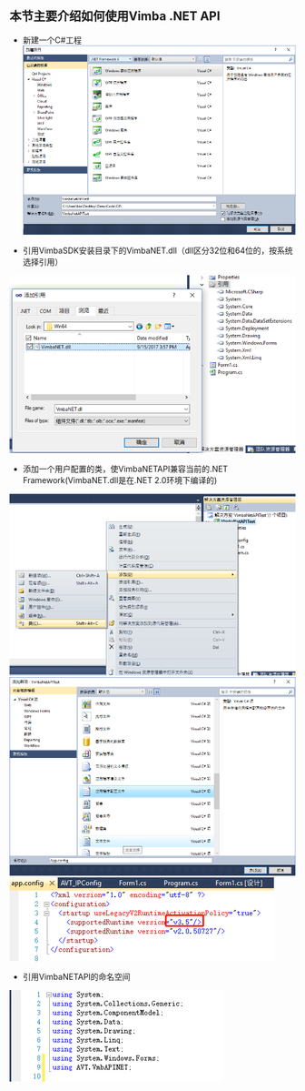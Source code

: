 
##  本节主要介绍如何使用Vimba .NET API

* 新建一个C#工程
![GitHub](NetAPI1.png "GitHub,Social Coding")

* 引用VimbaSDK安装目录下的VimbaNET.dll（dll区分32位和64位的，按系统选择引用）

![GitHub](NetAPI2.png "GitHub,Social Coding")
* 添加一个用户配置的类，使VimbaNETAPI兼容当前的.NET Framework(VimbaNET.dll是在.NET 2.0环境下编译的)

![GitHub](NetAPI3.png "GitHub,Social Coding")
![GitHub](NetAPI4.png "GitHub,Social Coding")
![GitHub](NetAPI5.png "GitHub,Social Coding")
* 引用VimbaNETAPI的命名空间

![GitHub](NetAPI6.png "GitHub,Social Coding")
